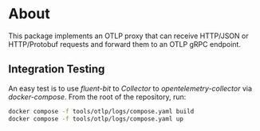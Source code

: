# About

This package implements an OTLP proxy that can receive HTTP/JSON or HTTP/Protobuf requests and forward them to an OTLP gRPC endpoint.

## Integration Testing

An easy test is to use _fluent-bit_ to _Collector_ to _opentelemetry-collector_ via _docker-compose_. From the root of the repository, run:

```bash
docker compose -f tools/otlp/logs/compose.yaml build
docker compose -f tools/otlp/logs/compose.yaml up
```
